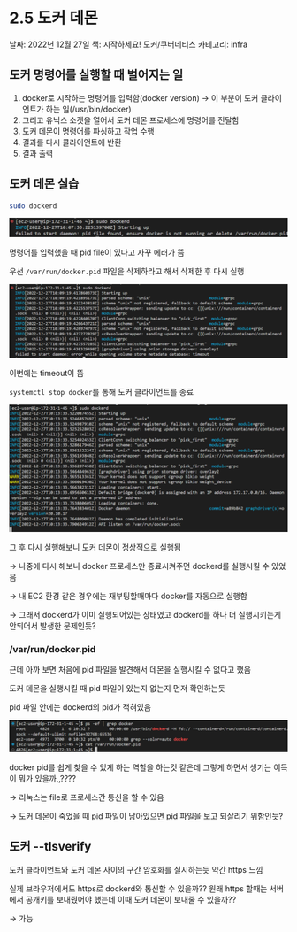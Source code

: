 # 2.5 도커 데몬

날짜: 2022년 12월 27일
책: 시작하세요! 도커/쿠버네티스
카테고리: infra

## 도커 명령어를 실행할 때 벌어지는 일

1. docker로 시작하는 명령어를 입력함(docker version) → 이 부분이 도커 클라이언트가 하는 일(/usr/bin/docker)
2. 그리고 유닉스 소켓을 열어서 도커 데몬 프로세스에 명령어를 전달함
3. 도커 데몬이 명령어를 파싱하고 작업 수행
4. 결과를 다시 클라이언트에 반환
5. 결과 출력

## 도커 데몬 실습

```bash
sudo dockerd
```

![Untitled](../../images/dockerd_1.png)

명령어를 입력했을 때 pid file이 있다고 자꾸 에러가 뜸

우선 `/var/run/docker.pid` 파일을 삭제하라고 해서 삭제한 후 다시 실행

![Untitled](../../images/dockerd_2.png)

이번에는 timeout이 뜸

`systemctl stop docker`를 통해 도커 클라이언트를 종료

![Untitled](../../images/dockerd_3.png)

그 후 다시 실행해보니 도커 데몬이 정상적으로 실행됨

→ 나중에 다시 해보니 docker 프로세스만 종료시켜주면 dockerd를 실행시킬 수 있었음

→ 내 EC2 환경 같은 경우에는 재부팅할때마다 docker를 자동으로 실행함

→ 그래서 dockerd가 이미 실행되어있는 상태였고 dockerd를 하나 더 실행시키는게 안되어서 발생한 문제인듯?

### /var/run/docker.pid

근데 아까 보면 처음에 pid 파일을 발견해서 데몬을 실행시킬 수 없다고 했음

도커 데몬을 실행시킬 때 pid 파일이 있는지 없는지 먼저 확인하는듯

pid 파일 안에는 dockerd의 pid가 적혀있음

![Untitled](../../images/dockerd_4.png)

docker pid를 쉽게 찾을 수 있게 하는 역할을 하는것 같은데 그렇게 하면서 생기는 이득이 뭐가 있을까,,????

→ 리눅스는 file로 프로세스간 통신을 할 수 있음

→ 도커 데몬이 죽었을 때 pid 파일이 남아있으면 pid 파일을 보고 되살리기 위함인듯?

## 도커 --tlsverify

도커 클라이언트와 도커 데몬 사이의 구간 암호화를 실시하는듯 약간 https 느낌

실제 브라우저에서도 https로 dockerd와 통신할 수 있을까?? 원래 https 할때는 서버에서 공개키를 보내줬어야 했는데 이때 도커 데몬이 보내줄 수 있을까??

→ 가능